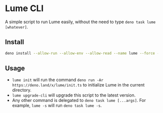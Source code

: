 # Lume CLI

A simple script to run Lume easily, without the need to type
`deno task lume [whatever]`.

## Install

```sh
deno install --allow-run --allow-env --allow-read --name lume --force --reload https://deno.land/x/lume_cli/mod.ts
```

## Usage

- `lume init` will run the command
  `deno run -Ar https://deno.land/x/lume/init.ts` to initialize Lume in the
  current directory.
- `lume upgrade-cli` will upgrade this script to the latest version.
- Any other command is delegated to `deno task lume [...args]`. For example,
  `lume -s` will run `deno task lume -s`.
